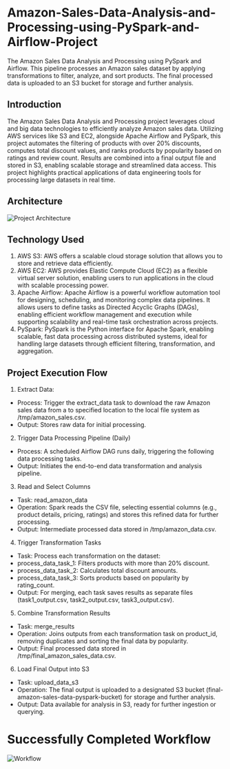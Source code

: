 # Amazon-Sales-Data-Analysis-and-Processing-using-PySpark-and-Airflow-Project
The Amazon Sales Data Analysis and Processing using PySpark and Airflow. This pipeline processes an Amazon sales dataset by applying transformations to filter, analyze, and sort products. The final processed data is uploaded to an S3 bucket for storage and further analysis.

## Introduction
The Amazon Sales Data Analysis and Processing project leverages cloud and big data technologies to efficiently analyze Amazon sales data. Utilizing AWS services like S3 and EC2, alongside Apache Airflow and PySpark, this project automates the filtering of products with over 20% discounts, computes total discount values, and ranks products by popularity based on ratings and review count. Results are combined into a final output file and stored in S3, enabling scalable storage and streamlined data access. This project highlights practical applications of data engineering tools for processing large datasets in real time.


## Architecture 
![Project Architecture](https://github.com/Bornarekrishna/Amazon-Sales-Data-Analysis-and-Processing-using-PySpark-and-Airflow-Project/blob/main/Architecture.png)


## Technology Used
1. AWS S3: AWS offers a scalable cloud storage solution that allows you to store and retrieve data efficiently.
2. AWS EC2: AWS provides Elastic Compute Cloud (EC2) as a flexible virtual server solution, enabling users to run applications in the cloud with scalable processing power.
3. Apache Airflow: Apache Airflow is a powerful workflow automation tool for designing, scheduling, and monitoring complex data pipelines. It allows users to define tasks as Directed Acyclic Graphs (DAGs), enabling efficient workflow management and execution while supporting scalability and real-time task orchestration across projects.
4. PySpark: PySpark is the Python interface for Apache Spark, enabling scalable, fast data processing across distributed systems, ideal for handling large datasets through efficient filtering, transformation, and aggregation.

## Project Execution Flow

1. Extract Data:
* Process: Trigger the extract_data task to download the raw Amazon sales data from a to specified location to the local file system as /tmp/amazon_sales.csv.
* Output: Stores raw data for initial processing.

2. Trigger Data Processing Pipeline (Daily)
* Process: A scheduled Airflow DAG runs daily, triggering the following data processing tasks.
* Output: Initiates the end-to-end data transformation and analysis pipeline.

3. Read and Select Columns
* Task: read_amazon_data
* Operation: Spark reads the CSV file, selecting essential columns (e.g., product details, pricing, ratings) and stores this refined data for further processing.
* Output: Intermediate processed data stored in /tmp/amazon_data.csv.

4. Trigger Transformation Tasks

* Task: Process each transformation on the dataset:
* process_data_task_1: Filters products with more than 20% discount.
* process_data_task_2: Calculates total discount amounts.
* process_data_task_3: Sorts products based on popularity by rating_count.
* Output: For merging, each task saves results as separate files (task1_output.csv, task2_output.csv, task3_output.csv).

5. Combine Transformation Results
* Task: merge_results
* Operation: Joins outputs from each transformation task on product_id, removing duplicates and sorting the final data by popularity.
* Output: Final processed data stored in /tmp/final_amazon_sales_data.csv.

6. Load Final Output into S3
* Task: upload_data_s3
* Operation: The final output is uploaded to a designated S3 bucket (final-amazon-sales-data-pyspark-bucket) for storage and further analysis.
* Output: Data available for analysis in S3, ready for further ingestion or querying.

# Successfully Completed Workflow
![Workflow](https://github.com/Bornarekrishna/Amazon-Sales-Data-Analysis-and-Processing-using-PySpark-and-Airflow-Project/blob/main/Workflow_task_done.png)
